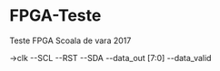 # FPGA-Teste
Teste FPGA Scoala de vara 2017

->clk               --SCL
--RST               --SDA
--data_out [7:0]
--data_valid 
